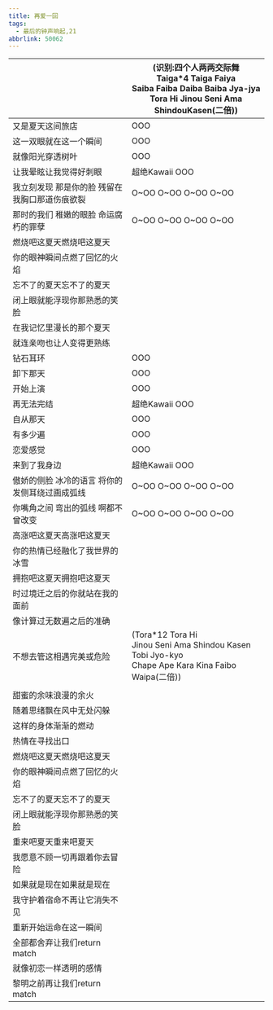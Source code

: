 ```yaml
---
title: 再爱一回
tags:
  - 最后的钟声响起,21
abbrlink: 50062
---
```

|      |(识别:四个人两两交际舞<br>Taiga*4 Taiga Faiya<br>Saiba Faiba Daiba Baiba Jya-jya<br>Tora Hi Jinou Seni Ama ShindouKasen(二倍))|
|--|--|
|又是夏天这间旅店|OOO|
|这一双眼就在这一个瞬间|OOO|
|就像阳光穿透树叶|OOO|
|让我晕眩让我觉得好刺眼|超绝Kawaii OOO|
|我立刻发现 那是你的脸 残留在我胸口那道伤痕欲裂|O~OO O~OO O~OO O~OO|
|那时的我们 稚嫩的眼脸 命运腐朽的罪孽|O~OO O~OO O~OO O~OO|
|燃烧吧这夏天燃烧吧这夏天|      |
|你的眼神瞬间点燃了回忆的火焰|      |
|忘不了的夏天忘不了的夏天|      |
|闭上眼就能浮现你那熟悉的笑脸|      |
|在我记忆里漫长的那个夏天|      |
|就连亲吻也让人变得更熟练|      |
|钻石耳环|OOO|
|卸下那天|OOO|
|开始上演|OOO|
|再无法完结|超绝Kawaii OOO|
|自从那天|OOO|
|有多少遍|OOO|
|恋爱感觉|OOO|
|来到了我身边|超绝Kawaii OOO|
|傲娇的侧脸 冰冷的语言 将你的发侧耳绕过画成弧线|O~OO O~OO O~OO O~OO|
|你嘴角之间 弯出的弧线 啊都不曾改变|O~OO O~OO O~OO O~OO|
|高涨吧这夏天高涨吧这夏天|      |
|你的热情已经融化了我世界的冰雪|      |
|拥抱吧这夏天拥抱吧这夏天|      |
|时过境迁之后的你就站在我的面前|      |
|像计算过无数遍之后的准确|      |
|不想去管这相遇完美或危险|(Tora*12 Tora Hi<br>Jinou Seni Ama Shindou Kasen Tobi Jyo-kyo<br>Chape Ape Kara Kina Faibo Waipa(二倍))<br>|
|      |      |
|甜蜜的余味浪漫的余火|      |
|随着思绪飘在风中无处闪躲|      |
|这样的身体渐渐的燃动|      |
|热情在寻找出口|      |
|燃烧吧这夏天燃烧吧这夏天|      |
|你的眼神瞬间点燃了回忆的火焰|      |
|忘不了的夏天忘不了的夏天|      |
|闭上眼就能浮现你那熟悉的笑脸|      |
|重来吧夏天重来吧夏天|      |
|我愿意不顾一切再跟着你去冒险|      |
|如果就是现在如果就是现在|      |
|我守护着宿命不再让它消失不见|      |
|重新开始运命在这一瞬间|      |
|全部都舍弃让我们return match|      |
|就像初恋一样透明的感情|      |
|黎明之前再让我们return match|      |